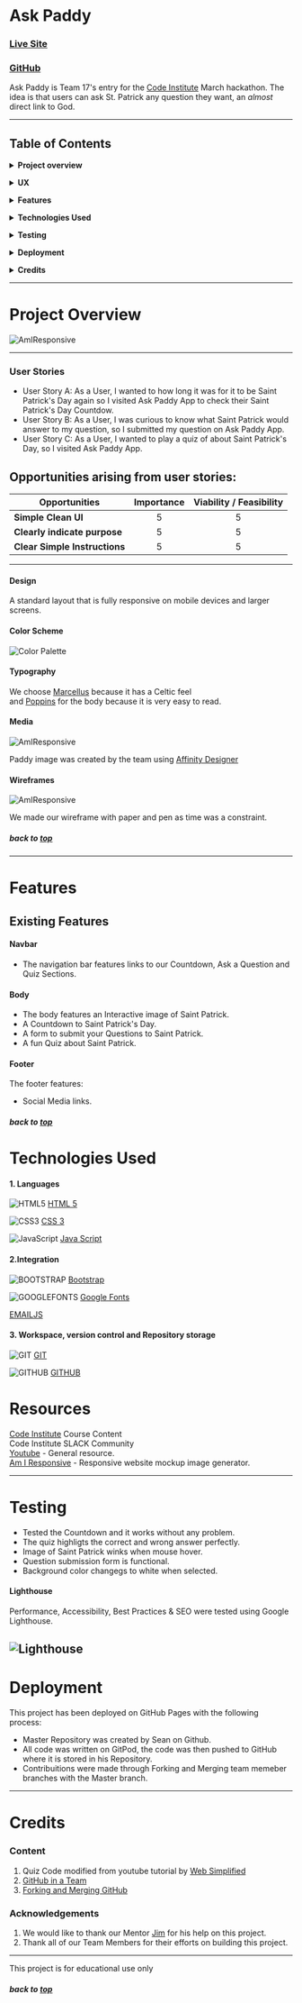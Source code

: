 # Ask Paddy 

### [Live Site](https://sean-mc-mahon.github.io/ask_paddy/)

### [GitHub](https://github.com/Sean-Mc-Mahon/ask-paddy)

Ask Paddy is Team 17's entry for the [Code Institute](https://codeinstitute.net/) March hackathon. The idea is that users can ask St. Patrick any question they want, an *almost* direct link to God.

---
## Table of Contents

**<details><summary>Project overview</summary>**
* [**_Project overview_**](#project-overview)
* [**_User Stories_**](#user-stories)
</details>

**<details><summary>UX</summary>**
* [_Color Scheme_](#color-scheme)
* [_Typography_](#typography)
* [_Media_](#Media)
* [_Wireframes_](#wireframes)
</details>

**<details><summary>Features</summary>**
* [**_Existing Features_**](#existing-features)
* [**_Features Left to Implement_**](#features-left-to-implement)
</details>

**<details><summary>Technologies Used</summary>**
* [**_Libraries_**](#libraries)
* [**_Version Control_**](#version-control)
</details>

**<details><summary>Testing</summary>**
* [**_Testing_**](#testing)
* [**_Lighthouse_**](#lighthouse)
</details>

**<details><summary>Deployment</summary>**
* [**Deployment**](#deployment)
</details>

**<details><summary>Credits</summary>**
* [**_Content_**](#content)
* [**_Acknowledgements_**](#acknowledgements)
</details>

---

# Project Overview

![AmIResponsive](static/images/responsive.png)

---

### User Stories

- User Story A: As a User, I wanted to how long it was for it to be Saint Patrick's Day again so I visited Ask Paddy App to check their Saint Patrick's Day Countdow. <br />
- User Story B: As a User, I was curious to know what Saint Patrick would answer to my question, so I submitted my question on Ask Paddy App. <br />
- User Story C: As a User, I wanted to play a quiz of about Saint Patrick's Day, so I visited Ask Paddy App. <br />


## Opportunities arising from user stories:

<div align="center">
 
|Opportunities | Importance | Viability / Feasibility
|-----|:------:|:-----:|
|**Simple Clean UI** | 5 | 5 |
|**Clearly indicate purpose** | 5 | 5 |
|**Clear Simple Instructions** | 5 | 5 |

</div>

---


#### Design

A standard layout that is fully responsive on mobile devices and larger screens.

#### Color Scheme

![Color Palette](static/images/rgb-readme-1.png)


#### Typography

We choose [Marcellus](https://fonts.google.com/specimen/Marcellus?preview.text_type=custom#standard-styles) because it has a Celtic feel <br />
and [Poppins](https://fonts.google.com/specimen/Poppins?preview.text_type=custom) for the body because it is very easy to read.

#### Media

![AmIResponsive](static/images/paddy-wink.png)

Paddy image was created by the team using [Affinity Designer](https://affinity.serif.com/en-us/)

#### Wireframes

![AmIResponsive](static/wireframes/ask_paddy_wire.jpg)

We made our wireframe with paper and pen as time was a constraint.


##### back to [top](#table-of-contents)

---

# Features

## Existing Features

#### Navbar
- The navigation bar features links to our Countdown, Ask a Question and Quiz Sections. 

#### Body
- The body features an Interactive image of Saint Patrick.
- A Countdown to Saint Patrick's Day.
- A form to submit your Questions to Saint Patrick.
- A fun Quiz about Saint Patrick.

#### Footer

The footer features:
- Social Media links.
##### back to [top](#table-of-contents)

# Technologies Used

#### 1. Languages

![HTML5](static/images/HTML5.png) [HTML 5](https://en.wikipedia.org/wiki/HTML5)

![CSS3](static/images/CSS3.png) [CSS 3](https://en.wikipedia.org/wiki/CSS)

![JavaScript](static/images/Java.png) [Java Script](https://en.wikipedia.org/wiki/JavaScript)

#### 2.Integration

![BOOTSTRAP](static/images/BOOTSTRAP.png) [Bootstrap](https://getbootstrap.com/)

![GOOGLEFONTS](static/images/GOOGLE-FONTS.png) [Google Fonts](https://fonts.google.com/)

[EMAILJS](https://www.emailjs.com/)

#### 3. Workspace, version control and Repository storage

![GIT](static/images/GIT.png) [GIT](https://git-scm.com/)

![GITHUB](static/images/GITHUB.png) [GITHUB](https://github.com/) 

# Resources

[Code Institute](https://codeinstitute.net/) Course Content <br />
Code Institute SLACK Community <br />
[Youtube](https://www.youtube.com/) - General resource. <br />
[Am I Responsive](http://ami.responsivedesign.is/) - Responsive website mockup image generator.


---
  
# Testing
- Tested the Countdown and it works without any problem. <br />
- The quiz highligts the correct and wrong answer perfectly. <br />
- Image of Saint Patrick winks when mouse hover. <br />
- Question submission form is functional. <br />
- Background color changegs to white when selected. <br />

#### Lighthouse

Performance, Accessibility, Best Practices & SEO were tested using Google Lighthouse.

![Lighthouse](static/wireframes/ask-paddy-testing.JPG)
---

# Deployment

This project has been deployed on GitHub Pages with the following process:

- Master Repository was created by Sean on Github. <br />
- All code was written on GitPod, the code was then pushed to GitHub where it is stored in his Repository.<br />
- Contribuitions were made through Forking and Merging team memeber branches with the Master branch.
---

# Credits

### Content

1. Quiz Code modified from youtube tutorial by [Web Simplified](https://youtu.be/riDzcEQbX6k)<br />
2. [GitHub in a Team](https://jameschambers.co.uk/git-team-workflow-cheatsheet) <br />
3. [Forking and Merging GitHub](https://www.youtube.com/watch?v=HbSjyU2vf6Y&amp;ab_channel=TheNetNinja) <br />

### Acknowledgements

1.  We would like to thank our Mentor [Jim](https://github.com/JimLynx) for his help on this project. <br />
2. Thank all of our Team Members for their efforts on building this project.<br />


---

This project is for educational use only

##### back to [top](#table-of-contents)

